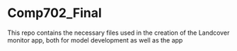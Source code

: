 # Comp702_Final

This repo contains the necessary files used in the creation of the Landcover monitor app, both for model development as well as the app
